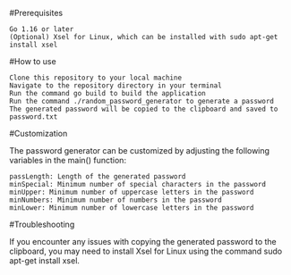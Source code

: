 #Prerequisites

    Go 1.16 or later
    (Optional) Xsel for Linux, which can be installed with sudo apt-get install xsel

#How to use

    Clone this repository to your local machine
    Navigate to the repository directory in your terminal
    Run the command go build to build the application
    Run the command ./random_password_generator to generate a password
    The generated password will be copied to the clipboard and saved to password.txt

#Customization

The password generator can be customized by adjusting the following variables in the main() function:

    passLength: Length of the generated password
    minSpecial: Minimum number of special characters in the password
    minUpper: Minimum number of uppercase letters in the password
    minNumbers: Minimum number of numbers in the password
    minLower: Minimum number of lowercase letters in the password

#Troubleshooting

If you encounter any issues with copying the generated password to the clipboard, you may need to install Xsel for Linux using the command sudo apt-get install xsel.